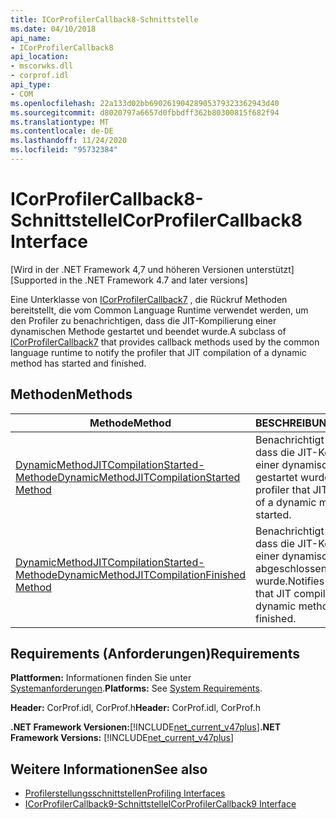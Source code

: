 ```yaml
---
title: ICorProfilerCallback8-Schnittstelle
ms.date: 04/10/2018
api_name:
- ICorProfilerCallback8
api_location:
- mscorwks.dll
- corprof.idl
api_type:
- COM
ms.openlocfilehash: 22a133d02bb69026190428905379323362943d40
ms.sourcegitcommit: d8020797a6657d0fbbdff362b80300815f682f94
ms.translationtype: MT
ms.contentlocale: de-DE
ms.lasthandoff: 11/24/2020
ms.locfileid: "95732384"
---
```

# <a name="icorprofilercallback8-interface"></a><span data-ttu-id="4e474-102">ICorProfilerCallback8-Schnittstelle</span><span class="sxs-lookup"><span data-stu-id="4e474-102">ICorProfilerCallback8 Interface</span></span>

<span data-ttu-id="4e474-103">[Wird in der .NET Framework 4,7 und höheren Versionen unterstützt]</span><span class="sxs-lookup"><span data-stu-id="4e474-103">[Supported in the .NET Framework 4.7 and later versions]</span></span>  

 <span data-ttu-id="4e474-104">Eine Unterklasse von [ICorProfilerCallback7](icorprofilercallback7-interface.md) , die Rückruf Methoden bereitstellt, die vom Common Language Runtime verwendet werden, um den Profiler zu benachrichtigen, dass die JIT-Kompilierung einer dynamischen Methode gestartet und beendet wurde.</span><span class="sxs-lookup"><span data-stu-id="4e474-104">A subclass of [ICorProfilerCallback7](icorprofilercallback7-interface.md) that provides callback methods used by the common language runtime to notify the profiler that JIT compilation of a dynamic method has started and finished.</span></span>
  
## <a name="methods"></a><span data-ttu-id="4e474-105">Methoden</span><span class="sxs-lookup"><span data-stu-id="4e474-105">Methods</span></span>  
  
|<span data-ttu-id="4e474-106">Methode</span><span class="sxs-lookup"><span data-stu-id="4e474-106">Method</span></span>|<span data-ttu-id="4e474-107">BESCHREIBUNG</span><span class="sxs-lookup"><span data-stu-id="4e474-107">Description</span></span>|  
|------------|-----------------|  
|[<span data-ttu-id="4e474-108">DynamicMethodJITCompilationStarted-Methode</span><span class="sxs-lookup"><span data-stu-id="4e474-108">DynamicMethodJITCompilationStarted Method</span></span>](icorprofilercallback8-dynamicmethodjitcompilationstarted-method.md)|<span data-ttu-id="4e474-109">Benachrichtigt den Profiler, dass die JIT-Kompilierung einer dynamischen Methode gestartet wurde.</span><span class="sxs-lookup"><span data-stu-id="4e474-109">Notifies the profiler that JIT compilation of a dynamic method has started.</span></span>|  
|[<span data-ttu-id="4e474-110">DynamicMethodJITCompilationStarted-Methode</span><span class="sxs-lookup"><span data-stu-id="4e474-110">DynamicMethodJITCompilationFinished Method</span></span>](icorprofilercallback8-dynamicmethodjitcompilationfinished-method.md)|<span data-ttu-id="4e474-111">Benachrichtigt den Profiler, dass die JIT-Kompilierung einer dynamischen Methode abgeschlossen wurde.</span><span class="sxs-lookup"><span data-stu-id="4e474-111">Notifies the profiler that JIT compilation of a dynamic method has finished.</span></span>|  
  
## <a name="requirements"></a><span data-ttu-id="4e474-112">Requirements (Anforderungen)</span><span class="sxs-lookup"><span data-stu-id="4e474-112">Requirements</span></span>  

 <span data-ttu-id="4e474-113">**Plattformen:** Informationen finden Sie unter [Systemanforderungen](../../get-started/system-requirements.md).</span><span class="sxs-lookup"><span data-stu-id="4e474-113">**Platforms:** See [System Requirements](../../get-started/system-requirements.md).</span></span>  
  
 <span data-ttu-id="4e474-114">**Header:** CorProf.idl, CorProf.h</span><span class="sxs-lookup"><span data-stu-id="4e474-114">**Header:** CorProf.idl, CorProf.h</span></span>  
  
<span data-ttu-id="4e474-115">**.NET Framework Versionen:**[!INCLUDE[net_current_v47plus](../../../../includes/net-current-v47plus.md)]</span><span class="sxs-lookup"><span data-stu-id="4e474-115">**.NET Framework Versions:** [!INCLUDE[net_current_v47plus](../../../../includes/net-current-v47plus.md)]</span></span>  

## <a name="see-also"></a><span data-ttu-id="4e474-116">Weitere Informationen</span><span class="sxs-lookup"><span data-stu-id="4e474-116">See also</span></span>

- [<span data-ttu-id="4e474-117">Profilerstellungsschnittstellen</span><span class="sxs-lookup"><span data-stu-id="4e474-117">Profiling Interfaces</span></span>](profiling-interfaces.md)
- [<span data-ttu-id="4e474-118">ICorProfilerCallback9-Schnittstelle</span><span class="sxs-lookup"><span data-stu-id="4e474-118">ICorProfilerCallback9 Interface</span></span>](icorprofilercallback9-interface.md)
